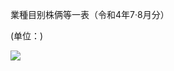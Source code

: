 業種目别株俩等一表（令和4年7·8月分）

(单位：)

![](https://www.nta.go.jp/tmp/94d5e609-c1f3-4d33-a42a-3f46d54e716a/images/d6dc7bb6d98743c19ef5547bc08612e7649b9d759856625b7762051a54e5747f.jpg)